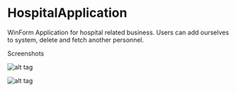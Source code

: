 HospitalApplication
===================

WinForm Application for hospital related business. Users can add ourselves to system, delete and fetch another personnel.

Screenshots

![alt tag](https://raw.githubusercontent.com/ozcanzaferayan/HospitalApplication/master/Screenshots/Hospital-20140727160434.png)

![alt tag](https://raw.githubusercontent.com/ozcanzaferayan/HospitalApplication/master/Screenshots/Insertion-20140727160208.png)
